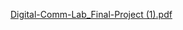 [Digital-Comm-Lab_Final-Project (1).pdf](https://github.com/FatimaMHelmy/DigitalComm-/files/7799959/Digital-Comm-Lab_Final-Project.1.pdf)

